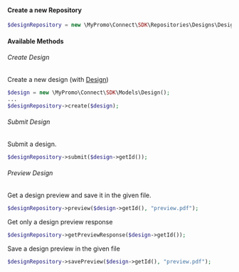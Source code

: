 #### Create a new Repository
```php
$designRepository = new \MyPromo\Connect\SDK\Repositories\Designs\DesignRepository($client);
```

#### Available Methods

###### Create Design
Create a new design (with [Design][Design])
```php
$design = new \MyPromo\Connect\SDK\Models\Design();
...
$designRepository->create($design);
```

###### Submit Design
Submit a design. 

```php
$designRepository->submit($design->getId());
```

###### Preview Design
Get a design preview and save it in the given file.

```php
$designRepository->preview($design->getId(), "preview.pdf");
```

Get only a design preview response

```php
$designRepository->getPreviewResponse($design->getId());
```

Save a design preview in the given file

```php
$designRepository->savePreview($design->getId(), "preview.pdf");
```

[Design]: ../Models/Design.md

